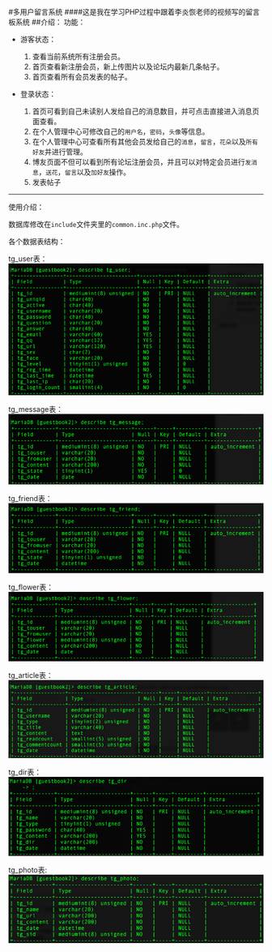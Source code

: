 #多用户留言系统
####这是我在学习PHP过程中跟着李炎恢老师的视频写的留言板系统
##介绍：
功能：

* 游客状态：

	1. 查看当前系统所有注册会员。
	2. 首页查看新注册会员，新上传图片以及论坛内最新几条帖子。
	3. 首页查看所有会员发表的帖子。
* 登录状态：
	1. 首页可看到自己未读别人发给自己的消息数目，并可点击直接进入消息页面查看。
	2. 在个人管理中心可修改自己的``` 用户名 ```，``` 密码 ```，``` 头像 ```等信息。
	3. 在个人管理中心可查看所有其他会员发给自己的``` 消息 ```，``` 留言 ```，``` 花朵 ```以及``` 所有好友 ```并进行管理。
	4. 博友页面不但可以看到所有论坛注册会员，并且可以对特定会员进行``` 发消息 ```，``` 送花 ```，``` 留言 ```以及``` 加好友 ```操作。
	5. 发表帖子
	
<hr />
使用介绍：

数据库修改在``` include ```文件夹里的``` common.inc.php ```文件。

各个数据表结构：

tg_user表：
![tg_user](tg_user.png)

tg_message表：
![tg_message](tg_message.png)

tg_friend表：
![tg_friend](tg_friend.png)

tg_flower表：
![tg_flower](tg_flower.png)

tg_article表：
![tg_article](tg_article.png)

tg_dir表：
![tg_article](tg_dir.png)

tg_photo表:
![tg_article](tg_photo.png)